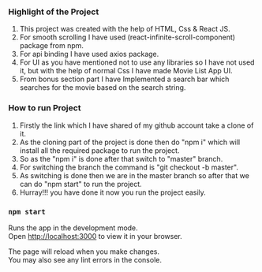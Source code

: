 ### Highlight of the Project 

1. This project was created with the help of HTML, Css & React JS.
2. For smooth scrolling I have used (react-infinite-scroll-component) package from npm.
3. For api binding I have used axios package.
4. For UI as you have mentioned not to use any libraries so I have not used it, but with the help of normal Css I have made Movie List App UI.
5. From bonus section part I have Implemented a search bar which searches for the movie based on the search string.

### How to run Project 
1. Firstly the link which I have shared of my github account take a clone of it.
2. As the cloning part of the project is done then do "npm i" which will install all the required package to run the project.
3. So as the "npm i" is done after that switch to "master" branch.
4. For switching the branch the command is "git checkout -b master".
5. As switching is done then we are in the master branch so after that we can do "npm start" to run the project.
6. Hurray!!! you have done it now you run the project easily.
 
### `npm start`
Runs the app in the development mode.\
Open [http://localhost:3000](http://localhost:3000) to view it in your browser.

The page will reload when you make changes.\
You may also see any lint errors in the console.
